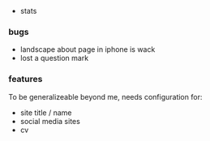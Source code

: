 - stats

### bugs

- landscape about page in iphone is wack
- lost a question mark


### features

To be generalizeable beyond me, needs configuration for:
- site title / name
- social media sites
- cv